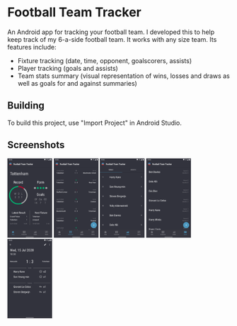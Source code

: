 Football Team Tracker
===================================

An Android app for tracking your football team. I developed this to help keep track of my 6-a-side football team. It works with any size team. Its features include:
- Fixture tracking (date, time, opponent, goalscorers, assists)
- Player tracking (goals and assists)
- Team stats summary (visual representation of wins, losses and draws as well as goals for and against summaries)


Building
---------------

To build this project, use "Import Project" in Android Studio.


Screenshots
---------------
<div>
  <img src="/screenshots/hub_tab.png" alt="Hub tab screenshot" width="20%"/>
  <img src="/screenshots/fixtures_tab.png" alt="Fuxtures tab screenshot" width="20%"/>
  <img src="/screenshots/goals_tab.png" alt="Stats tab screenshot" width="20%"/>
  <img src="/screenshots/team_tab.png" alt="Team tab screenshot" width="20%"/>
  <img src="/screenshots/fixture_details.png" alt="Fixture details screenshot" width="20%"/>
</div>
